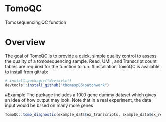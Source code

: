 # TomoQC
Tomosequencing QC function
# Overview
The goal of TomoQC is to provide a quick, simple quality control to assess the quality of a tomosequencing sample.
Read, UMI , and Transcript count tables are required for the function to run.
#Installation
TomoQC is available to install from github:

```R
# install.packages("devtools")
devtools::install_github("thomasp85/patchwork")
```

#Example
The package includes a 1000 gene dummy dataset which gives an idea of how output may look. Note that in a real experiment, the data input would be based on many more genes
```R
TomoQC::tomo_diagnostic(example_data$ex_transcripts, example_data$ex_reads, example_data$ex_barcodes, cutoff_spike = 0.2, cutoff_genes = 90, plot_title = "Example output")
```
